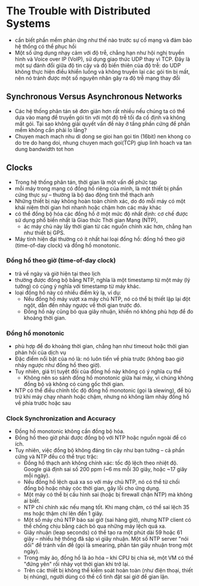 # The Trouble with Distributed Systems

- cần biết phần mềm phản ứng như thế nào trước sự cố mạng và đảm bảo hệ thống có thể phục hồi
- Một số ứng dụng nhạy cảm với độ trễ, chẳng hạn như hội nghị truyền hình và Voice over IP (VoIP), sử dụng giao thức UDP thay vì TCP. Đây là một sự đánh đổi giữa độ tin cậy và độ biến thiên của độ trễ: do UDP không thực hiện điều khiển luồng và không truyền lại các gói tin bị mất, nên nó tránh được một số nguyên nhân gây ra độ trễ mạng thay đổi

## Synchronous Versus Asynchronous Networks

- Các hệ thống phân tán sẽ đơn giản hơn rất nhiều nếu chúng ta có thể dựa vào mạng để truyền gói tin với một độ trễ tối đa cố định và không mất gói. Tại sao không giải quyết vấn đề này ở tầng phần cứng để phần mềm không cần phải lo lắng?
- Chuyen mach mach nhu di dong se gioi han goi tin (16bit) nen khong co do tre do hang doi, nhung chuyen mach goi(TCP) giup linh hoach va tan dung bandwidth tot hon

## Clocks

- Trong hệ thống phân tán, thời gian là một vấn đề phức tạp
- mỗi máy trong mạng có đồng hồ riêng của mình, là một thiết bị phần cứng thực sự – thường là bộ dao động tinh thể thạch anh
- Những thiết bị này không hoàn toàn chính xác, do đó mỗi máy có một khái niệm thời gian hơi nhanh hoặc chậm hơn các máy khác
- có thể đồng bộ hóa các đồng hồ ở một mức độ nhất định: cơ chế được sử dụng phổ biến nhất là Giao thức Thời gian Mạng (NTP), 
    - ác máy chủ này lấy thời gian từ các nguồn chính xác hơn, chẳng hạn như thiết bị GPS.
- Máy tính hiện đại thường có ít nhất hai loại đồng hồ: đồng hồ theo giờ (time-of-day clock) và đồng hồ monotonic.

### Đồng hồ theo giờ (time-of-day clock)

- trả về ngày và giờ hiện tại theo lịch
- thường được đồng bộ bằng NTP, nghĩa là một timestamp từ một máy (lý tưởng) có cùng ý nghĩa với timestamp từ máy khác. 
- loại đồng hồ này có nhiều điểm kỳ lạ, ví dụ:
    - Nếu đồng hồ máy vượt xa máy chủ NTP, nó có thể bị thiết lập lại đột ngột, dẫn đến nhảy ngược về thời gian trước đó.
    - Đồng hồ này cũng bỏ qua giây nhuận, khiến nó không phù hợp để đo khoảng thời gian.

### Đồng hồ monotonic

- phù hợp để đo khoảng thời gian, chẳng hạn như timeout hoặc thời gian phản hồi của dịch vụ
- Đặc điểm nổi bật của nó là: nó luôn tiến về phía trước (không bao giờ nhảy ngược như đồng hồ theo giờ).
- Tuy nhiên, giá trị tuyệt đối của đồng hồ này không có ý nghĩa cụ thể
    - Không nên so sánh đồng hồ monotonic giữa hai máy, vì chúng không đồng bộ và không có cùng gốc thời gian.
- NTP có thể điều chỉnh tốc độ đồng hồ monotonic (gọi là slewing), để bù trừ khi máy chạy nhanh hoặc chậm, nhưng nó không làm nhảy đồng hồ về phía trước hoặc sau

### Clock Synchronization and Accuracy

- Đồng hồ monotonic không cần đồng bộ hóa.
- Đồng hồ theo giờ phải được đồng bộ với NTP hoặc nguồn ngoài để có ích.
- Tuy nhiên, việc đồng bộ không đáng tin cậy như bạn tưởng – cả phần cứng và NTP đều có thể trục trặc:
    - Đồng hồ thạch anh không chính xác: tốc độ lệch theo nhiệt độ. Google giả định sai số 200 ppm (~6 ms mỗi 30 giây, hoặc ~17 giây mỗi ngày).
    - Nếu đồng hồ lệch quá xa so với máy chủ NTP, nó có thể từ chối đồng bộ hoặc nhảy cóc thời gian, gây lỗi cho ứng dụng.
    - Một máy có thể bị cấu hình sai (hoặc bị firewall chặn NTP) mà không ai biết.
    - NTP chỉ chính xác nếu mạng tốt. Khi mạng chậm, có thể sai lệch 35 ms hoặc thậm chí lên đến 1 giây.
    - Một số máy chủ NTP báo sai giờ (sai hàng giờ), nhưng NTP client có thể chống chịu bằng cách bỏ qua những máy lệch quá xa.
    - Giây nhuận (leap seconds) có thể tạo ra một phút dài 59 hoặc 61 giây – nhiều hệ thống đã sập vì giây nhuận. Một số NTP server "nói dối" để tránh vấn đề (gọi là smearing, phân tán giây nhuận trong một ngày).
    - Trong máy ảo, đồng hồ là ảo hóa – khi CPU bị chia sẻ, một VM có thể "đứng yên" rồi nhảy vọt thời gian khi trở lại.
    - Trên các thiết bị không thể kiểm soát hoàn toàn (như điện thoại, thiết bị nhúng), người dùng có thể cố tình đặt sai giờ để gian lận.


